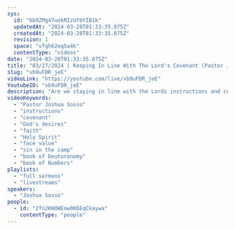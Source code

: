 ```yaml
---
sys:
  id: "6b9ZMg47uokRIzUYbYIB1k"
  updatedAt: "2024-03-28T01:33:35.875Z"
  createdAt: "2024-03-28T01:33:35.875Z"
  revision: 1
  space: "vfgh62eq5a4k"
  contentType: "videos"
date: "2024-03-28T01:33:35.875Z"
title: "03/27/2024 | Keeping In Line With The Lord's Covenant (Pastor Joshua Sosso)"
slug: "vb9uFDR_jeE"
videoLink: "https://youtube.com/live/vb9uFDR_jeE"
YoutubeID: "vb9uFDR_jeE"
description: "Are we staying in line with the Lords instructions and covenant? It's a simple instruction but proves to be difficult due to our own fleshly desires. Nothing removes us from the covering and blessings but ourselves. Our Father gives us instructions to follow to the letter and when we deviate from those instructions we allow the enemy to access you and begin to pull you back into the world. Sometimes when we are given instructions that we don't agree with because it doesn't fit into our desires, it is important that you do not persist in your way because eventually God will give you over to your desires that could ultimately cause you to lose your covering. Now we are all one body, given instructions, if any one of us choose to not follow those instructions it could cause a delay in the whole body. Our Father has so many blessings and wonderful things for us if we just follow His commands. The time is now. No more time to waste. Time to obey. This sermon was released at Freedom Fellowship Church International on March 27, 2024 by Pastor Joshua Sosso\n\nyour own faith and obedience is the only thing to get in your way of blessings and victories\nyou need to be aware of what is going on around you and in your country, don't take anything at face value, you have to ask the Holy Spirit where to direct you attention\neverything is spiritual\nbecause of sin in your camp there could be delays, ask the Holy Spirit to expose those wrong doers in your camp\njust because you study the scriptures does not mean you know the truth, you have to study the scriptures\nthe only way that satan gains control over you is when you step out the will of God\nsome off us get instructions and still try to get there way n\nknowing the Father said no\nreckless path when you assist on your own way"
videoKeywords:
  - "Pastor Joshua Sosso"
  - "instructions"
  - "covenant"
  - "God's desires"
  - "faith"
  - "Holy Spirit"
  - "face value"
  - "sin in the camp"
  - "book of Deutoronomy"
  - "book of Numbers"
playlists:
  - "full sermons"
  - "livestreams"
speakers:
  - "Joshua Sosso"
people:
  - id: "2fn2KHOWEow0K6EqCkaywa"
    contentType: "people"
---
```

